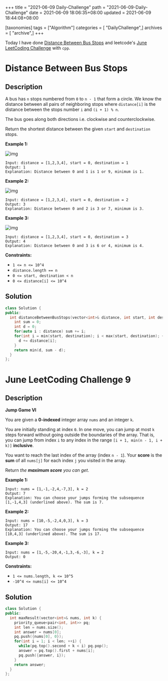 +++
title = "2021-06-09 Daily-Challenge"
path = "2021-06-09-Daily-Challenge"
date = 2021-06-09 18:06:35+08:00
updated = 2021-06-09 18:44:08+08:00

[taxonomies]
tags = ["Algorithm"]
categories = [ "DailyChallenge",]
archives = [ "archive",]
+++

Today I have done [Distance Between Bus Stops](https://leetcode.com/problems/distance-between-bus-stops/) and leetcode's [June LeetCoding Challenge](https://leetcode.com/explore/challenge/card/june-leetcoding-challenge-2021/603/week-1-june-1st-june-7th/3772/) with `cpp`.

<!-- more -->

# Distance Between Bus Stops

## Description

A bus has `n` stops numbered from `0` to `n - 1` that form a circle. We know the distance between all pairs of neighboring stops where `distance[i]` is the distance between the stops number `i` and `(i + 1) % n`.

The bus goes along both directions i.e. clockwise and counterclockwise.

Return the shortest distance between the given `start` and `destination` stops.

 

**Example 1:**

![img](https://assets.leetcode.com/uploads/2019/09/03/untitled-diagram-1.jpg)

```
Input: distance = [1,2,3,4], start = 0, destination = 1
Output: 1
Explanation: Distance between 0 and 1 is 1 or 9, minimum is 1.
```

 

**Example 2:**

![img](https://assets.leetcode.com/uploads/2019/09/03/untitled-diagram-1-1.jpg)

```
Input: distance = [1,2,3,4], start = 0, destination = 2
Output: 3
Explanation: Distance between 0 and 2 is 3 or 7, minimum is 3.
```

 

**Example 3:**

![img](https://assets.leetcode.com/uploads/2019/09/03/untitled-diagram-1-2.jpg)

```
Input: distance = [1,2,3,4], start = 0, destination = 3
Output: 4
Explanation: Distance between 0 and 3 is 6 or 4, minimum is 4.
```

 

**Constraints:**

- `1 <= n <= 10^4`
- `distance.length == n`
- `0 <= start, destination < n`
- `0 <= distance[i] <= 10^4`

## Solution

``` cpp
class Solution {
public:
  int distanceBetweenBusStops(vector<int>& distance, int start, int destination) {
    int sum = 0;
    int d = 0;
    for(auto i : distance) sum += i;
    for(int i = min(start, destination); i < max(start, destination); ++i) {
      d += distance[i];
    }
    return min(d, sum - d);
  }
};
```

# June LeetCoding Challenge 9

## Description

**Jump Game VI**

You are given a **0-indexed** integer array `nums` and an integer `k`.

You are initially standing at index `0`. In one move, you can jump at most `k` steps forward without going outside the boundaries of the array. That is, you can jump from index `i` to any index in the range `[i + 1, min(n - 1, i + k)]` **inclusive**.

You want to reach the last index of the array (index `n - 1`). Your **score** is the **sum** of all `nums[j]` for each index `j` you visited in the array.

Return *the **maximum score** you can get*.

 

**Example 1:**

```
Input: nums = [1,-1,-2,4,-7,3], k = 2
Output: 7
Explanation: You can choose your jumps forming the subsequence [1,-1,4,3] (underlined above). The sum is 7.
```

**Example 2:**

```
Input: nums = [10,-5,-2,4,0,3], k = 3
Output: 17
Explanation: You can choose your jumps forming the subsequence [10,4,3] (underlined above). The sum is 17.
```

**Example 3:**

```
Input: nums = [1,-5,-20,4,-1,3,-6,-3], k = 2
Output: 0
```

 

**Constraints:**

-  `1 <= nums.length, k <= 10^5`
- `-10^4 <= nums[i] <= 10^4`

## Solution

``` cpp
class Solution {
public:
  int maxResult(vector<int>& nums, int k) {
    priority_queue<pair<int, int>> pq;
    int len = nums.size();
    int answer = nums[0];
    pq.push({nums[0], 0});
    for(int i = 1; i < len; ++i) {
      while(pq.top().second + k < i) pq.pop();
      answer = pq.top().first + nums[i];
      pq.push({answer, i});
    }
    return answer;
  }
};
```
